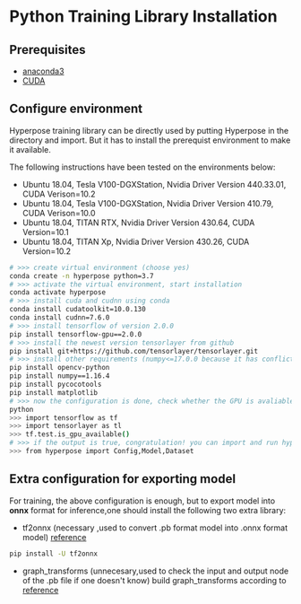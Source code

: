 # Python Training Library Installation

## Prerequisites
* [anaconda3](https://www.anaconda.com/products/individual)
* [CUDA](https://developer.nvidia.com/cuda-downloads)

## Configure environment
Hyperpose training library can be directly used by putting Hyperpose in the directory and import.
But it has to install the prerequist environment to make it available.

The following instructions have been tested on the environments below:
* Ubuntu 18.04, Tesla V100-DGXStation, Nvidia Driver Version 440.33.01, CUDA Verison=10.2  
* Ubuntu 18.04, Tesla V100-DGXStation, Nvidia Driver Version 410.79, CUDA Verison=10.0  
* Ubuntu 18.04, TITAN RTX, Nvidia Driver Version 430.64, CUDA Version=10.1  
* Ubuntu 18.04, TITAN Xp, Nvidia Driver Version 430.26, CUDA Version=10.2

```bash
# >>> create virtual environment (choose yes)
conda create -n hyperpose python=3.7
# >>> activate the virtual environment, start installation
conda activate hyperpose
# >>> install cuda and cudnn using conda
conda install cudatoolkit=10.0.130
conda install cudnn=7.6.0
# >>> install tensorflow of version 2.0.0
pip install tensorflow-gpu==2.0.0
# >>> install the newest version tensorlayer from github
pip install git+https://github.com/tensorlayer/tensorlayer.git
# >>> install other requirements (numpy<=17.0.0 because it has conflicts with pycocotools)
pip install opencv-python
pip install numpy==1.16.4
pip install pycocotools
pip install matplotlib
# >>> now the configuration is done, check whether the GPU is avaliable.
python
>>> import tensorflow as tf
>>> import tensorlayer as tl
>>> tf.test.is_gpu_available()
# >>> if the output is true, congratulation! you can import and run hyperpose now
>>> from hyperpose import Config,Model,Dataset
```
## Extra configuration for exporting model
For training, the above configuration is enough, but to export model into **onnx** format for inference,one should install the
following two extra library:
* tf2onnx (necessary ,used to convert .pb format model into .onnx format model) [reference](https://github.com/onnx/tensorflow-onnx)
```bash
pip install -U tf2onnx
```
* graph_transforms (unnecesary,used to check the input and output node of the .pb file if one doesn't know)
build graph_transforms according to [reference](https://github.com/tensorflow/tensorflow/tree/master/tensorflow/tools/graph_transforms#using-the-graph-transform-tool)




